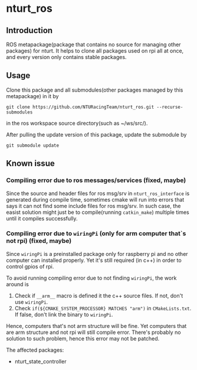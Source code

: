 # nturt_ros

## Introduction

ROS metapackage(package that contains no source for managing other packages) for nturt. It helps to clone all packages used on rpi all at once, and every version only contains stable packages.

## Usage

Clone this package and all submodules(other packages managed by this metapackage) in it by

```bash=
git clone https://github.com/NTURacingTeam/nturt_ros.git --recurse-submodules
```

in the ros workspace source directory(such as ~/ws/src/).

After pulling the update version of this package, update the submodule by

```bash=
git submodule update
```

## Known issue

### Compiling error due to ros messages/services  (fixed, maybe)

Since the source and header files for ros msg/srv in `nturt_ros_interface` is generated during compile time, sometimes cmake will run into errors that says it can not find some include files for ros msg/srv. In such case, the easist solution might just be to compile(running `catkin_make`) multiple times until it compiles successfully.

### Compiling error due to `wiringPi` (only for arm computer that`s not rpi)  (fixed, maybe)

Since `wiringPi` is a preinstalled package only for raspberry pi and no other computer can installed properly. Yet it's still required (in c++) in order to control gpios of rpi.

To avoid running compiling error due to not finding `wiringPi`, the work around is

1. Check if `__arm__` macro is defined it the c++ source files. If not, don't use `wiringPi`.
2. Check `if(${CMAKE_SYSTEM_PROCESSOR} MATCHES "arm")` in `CMakeLists.txt`. If false, don't link the binary to `wiringPi`.

Hence, computers that's not arm structure will be fine. Yet computers that are arm structure and not rpi will still compile error. There's probably no solution to such problem, hence this error may not be patched.

The affected packages:

- nturt_state_controller
